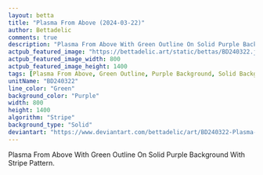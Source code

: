 ```yaml
---
layout: betta
title: "Plasma From Above (2024-03-22)"
author: Bettadelic
comments: true
description: "Plasma From Above With Green Outline On Solid Purple Background With Stripe Pattern."
actpub_featured_image: "https://bettadelic.art/static/bettas/BD240322.jpg"
actpub_featured_image_width: 800
actpub_featured_image_height: 1400
tags: [Plasma From Above, Green Outline, Purple Background, Solid Background Pattern, Stripe Pattern, March 2024]
unitName: "BD240322"
line_color: "Green"
background_color: "Purple"
width: 800
height: 1400
algorithm: "Stripe"
background_type: "Solid"
deviantart: "https://www.deviantart.com/bettadelic/art/BD240322-Plasma-From-Above-2024-03-22-1034121784"
---
```


Plasma From Above With Green Outline On Solid Purple Background With Stripe Pattern.
